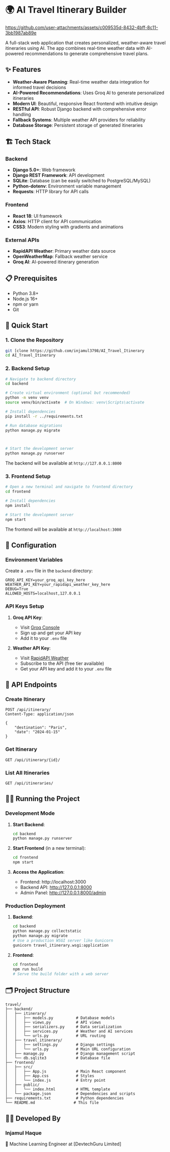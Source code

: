 # 🌍 AI Travel Itinerary Builder


https://github.com/user-attachments/assets/c009535d-8432-4bff-8c11-3bb1987ab89e


A full-stack web application that creates personalized, weather-aware travel itineraries using AI. The app combines real-time weather data with AI-powered recommendations to generate comprehensive travel plans.

## ✨ Features

- **Weather-Aware Planning**: Real-time weather data integration for informed travel decisions
- **AI-Powered Recommendations**: Uses Groq AI to generate personalized itineraries
- **Modern UI**: Beautiful, responsive React frontend with intuitive design
- **RESTful API**: Robust Django backend with comprehensive error handling
- **Fallback Systems**: Multiple weather API providers for reliability
- **Database Storage**: Persistent storage of generated itineraries

## 🏗️ Tech Stack

### Backend

- **Django 5.0+**: Web framework
- **Django REST Framework**: API development
- **SQLite**: Database (can be easily switched to PostgreSQL/MySQL)
- **Python-dotenv**: Environment variable management
- **Requests**: HTTP library for API calls

### Frontend

- **React 18**: UI framework
- **Axios**: HTTP client for API communication
- **CSS3**: Modern styling with gradients and animations

### External APIs

- **RapidAPI Weather**: Primary weather data source
- **OpenWeatherMap**: Fallback weather service
- **Groq AI**: AI-powered itinerary generation

## 📋 Prerequisites

- Python 3.8+
- Node.js 16+
- npm or yarn
- Git

## 🚀 Quick Start

### 1. Clone the Repository

```bash
git [clone https://github.com/injamul3798/AI_Travel_Itinerary
cd AI_Travel_Itinerary
```

### 2. Backend Setup

```bash
# Navigate to backend directory
cd backend

# Create virtual environment (optional but recommended)
python -m venv venv
source venv/bin/activate  # On Windows: venv\Scripts\activate

# Install dependencies
pip install -r ../requirements.txt

# Run database migrations
python manage.py migrate

 

# Start the development server
python manage.py runserver
```

The backend will be available at `http://127.0.0.1:8000`

### 3. Frontend Setup

```bash
# Open a new terminal and navigate to frontend directory
cd frontend

# Install dependencies
npm install

# Start the development server
npm start
```

The frontend will be available at `http://localhost:3000`

## 🔧 Configuration

### Environment Variables

Create a `.env` file in the `backend` directory:

```env
GROQ_API_KEY=your_groq_api_key_here
WEATHER_API_KEY=your_rapidapi_weather_key_here
DEBUG=True
ALLOWED_HOSTS=localhost,127.0.0.1
```

### API Keys Setup

1. **Groq API Key**:

   - Visit [Groq Console](https://console.groq.com/)
   - Sign up and get your API key
   - Add it to your `.env` file

2. **Weather API Key**:
   - Visit [RapidAPI Weather](https://rapidapi.com/weatherapi-com-weatherapi-com-default/api/weatherapi-com/)
   - Subscribe to the API (free tier available)
   - Get your API key and add it to your `.env` file

## 📖 API Endpoints

### Create Itinerary

```
POST /api/itinerary/
Content-Type: application/json

{
    "destination": "Paris",
    "date": "2024-01-15"
}
```

### Get Itinerary

```
GET /api/itinerary/{id}/
```

### List All Itineraries

```
GET /api/itineraries/
```

## 🏃‍♂️ Running the Project

### Development Mode

1. **Start Backend**:

   ```bash
   cd backend
   python manage.py runserver
   ```

2. **Start Frontend** (in a new terminal):

   ```bash
   cd frontend
   npm start
   ```

3. **Access the Application**:
   - Frontend: http://localhost:3000
   - Backend API: http://127.0.0.1:8000
   - Admin Panel: http://127.0.0.1:8000/admin

### Production Deployment

1. **Backend**:

   ```bash
   cd backend
   python manage.py collectstatic
   python manage.py migrate
   # Use a production WSGI server like Gunicorn
   gunicorn travel_itinerary.wsgi:application
   ```

2. **Frontend**:
   ```bash
   cd frontend
   npm run build
   # Serve the build folder with a web server
   ```

## 🗂️ Project Structure

```
travel/
├── backend/
│   ├── itinerary/
│   │   ├── models.py          # Database models
│   │   ├── views.py           # API views
│   │   ├── serializers.py     # Data serialization
│   │   ├── services.py        # Weather and AI services
│   │   └── urls.py            # URL routing
│   ├── travel_itinerary/
│   │   ├── settings.py        # Django settings
│   │   └── urls.py            # Main URL configuration
│   ├── manage.py              # Django management script
│   └── db.sqlite3             # Database file
├── frontend/
│   ├── src/
│   │   ├── App.js             # Main React component
│   │   ├── App.css            # Styles
│   │   └── index.js           # Entry point
│   ├── public/
│   │   └── index.html         # HTML template
│   └── package.json           # Dependencies and scripts
├── requirements.txt           # Python dependencies
└── README.md                 # This file
```

## 👨‍💻 Developed By

### Injamul Haque  
💼 Machine Learning Engineer at [DevtechGuru Limited]


